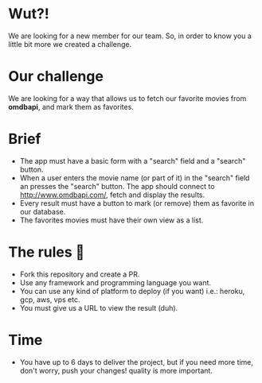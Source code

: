 # Wut?!

We are looking for a new member for our team. So, in order to know you a little bit more we created a challenge.

# Our challenge

We are looking for a way that allows us to fetch our favorite movies from **omdbapi**, and mark them as favorites.

# Brief

- The app must have a basic form with a "search" field and a "search" button.
- When a user enters the movie name (or part of it) in the "search" field an presses the "search" button. The app should connect to http://www.omdbapi.com/, fetch and display the results.
- Every result must have a button to mark (or remove) them as favorite in our database.
- The favorites movies must have their own view as a list.

# The rules 👀

- Fork this repository and create a PR.
- Use any framework and programming language you want.
- You can use any kind of platform to deploy (if you want) i.e.: heroku, gcp, aws, vps etc.
- You must give us a URL to view the result (duh).

# Time

- You have up to 6 days to deliver the project, but if you need more time, don't worry, push your changes! quality is more important.
